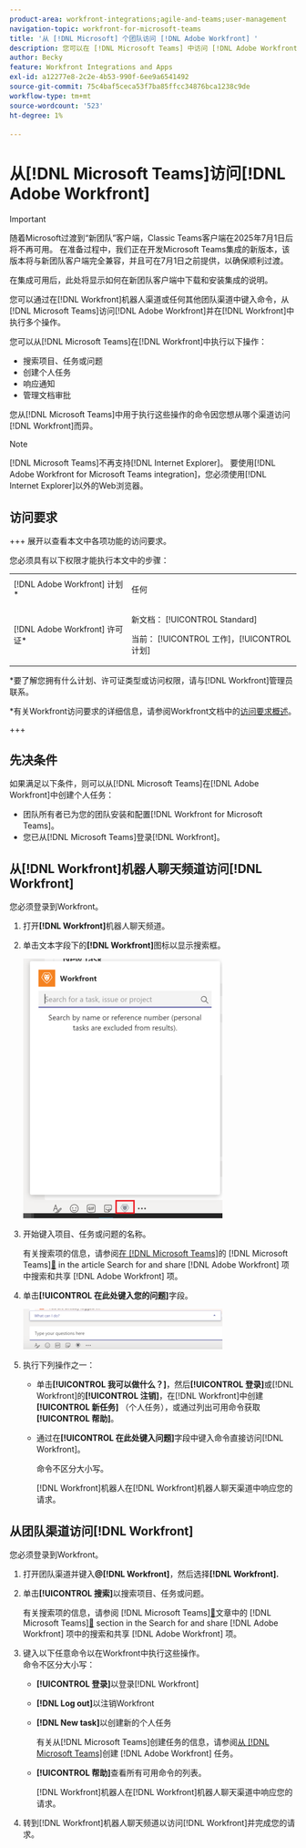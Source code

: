```yaml
---
product-area: workfront-integrations;agile-and-teams;user-management
navigation-topic: workfront-for-microsoft-teams
title: '从 [!DNL Microsoft] 个团队访问 [!DNL Adobe Workfront] '
description: 您可以在 [!DNL Microsoft Teams] 中访问 [!DNL Adobe Workfront] 并在 [!DNL Workfront] 中执行若干操作，方法是在Workfront机器人频道或任何其他团队频道中键入命令。
author: Becky
feature: Workfront Integrations and Apps
exl-id: a12277e8-2c2e-4b53-990f-6ee9a6541492
source-git-commit: 75c4baf5ceca53f7ba85ffcc34876bca1238c9de
workflow-type: tm+mt
source-wordcount: '523'
ht-degree: 1%

---
```


# 从[!DNL Microsoft Teams]访问[!DNL Adobe Workfront]

<!--Audited: 01/2024-->

>[!IMPORTANT]
>
>随着Microsoft过渡到“新团队”客户端，Classic Teams客户端在2025年7月1日后将不再可用。 在准备过程中，我们正在开发Microsoft Teams集成的新版本，该版本将与新团队客户端完全兼容，并且可在7月1日之前提供，以确保顺利过渡。
>
>在集成可用后，此处将显示如何在新团队客户端中下载和安装集成的说明。

您可以通过在[!DNL Workfront]机器人渠道或任何其他团队渠道中键入命令，从[!DNL Microsoft Teams]访问[!DNL Adobe Workfront]并在[!DNL Workfront]中执行多个操作。

您可以从[!DNL Microsoft Teams]在[!DNL Workfront]中执行以下操作：

* 搜索项目、任务或问题
* 创建个人任务
* 响应通知
* 管理文档审批

您从[!DNL Microsoft Teams]中用于执行这些操作的命令因您想从哪个渠道访问[!DNL Workfront]而异。

>[!NOTE]
>
>[!DNL Microsoft Teams]不再支持[!DNL Internet Explorer]。 要使用[!DNL Adobe Workfront for Microsoft Teams integration]，您必须使用[!DNL Internet Explorer]以外的Web浏览器。

## 访问要求

+++ 展开以查看本文中各项功能的访问要求。

您必须具有以下权限才能执行本文中的步骤：

<table style="table-layout:auto"> 
 <col> 
 <col> 
 <tbody> 
  <tr> 
   <td role="rowheader">[!DNL Adobe Workfront] 计划*</td> 
   <td> <p>任何</p> </td> 
  </tr> 
  <tr> 
   <td role="rowheader">[!DNL Adobe Workfront] 许可证*</td> 
   <td> <p>新文档： [!UICONTROL Standard]</p>
   <p>当前： [!UICONTROL 工作]，[!UICONTROL 计划]</p> </td> 
  </tr> 
 </tbody> 
</table>

*要了解您拥有什么计划、许可证类型或访问权限，请与[!DNL Workfront]管理员联系。

*有关Workfront访问要求的详细信息，请参阅Workfront文档中的[访问要求概述](/help/quicksilver/administration-and-setup/add-users/access-levels-and-object-permissions/access-level-requirements-in-documentation.md)。

+++

## 先决条件

如果满足以下条件，则可以从[!DNL Microsoft Teams]在[!DNL Adobe Workfront]中创建个人任务：

* 团队所有者已为您的团队安装和配置[!DNL Workfront for Microsoft Teams]。
* 您已从[!DNL Microsoft Teams]登录[!DNL Workfront]。

## 从[!DNL Workfront]机器人聊天频道访问[!DNL Workfront]

您必须登录到Workfront。

1. 打开&#x200B;**[!DNL Workfront]**&#x200B;机器人聊天频道。
1. 单击文本字段下的&#x200B;**[!DNL Workfront]**&#x200B;图标以显示搜索框。

   ![teams_search_box_in_the_bot_channel.PNG](assets/teams-search-box-in-the-bot-channel-350x456.png)

1. 开始键入项目、任务或问题的名称。

   有关搜索项的信息，请参阅[在 [!DNL Microsoft Teams]](../../workfront-integrations-and-apps/using-workfront-with-microsoft-teams/search-for-and-share-wf-items-in-ms-teams.md)的 [!DNL Microsoft Teams][&#128279;](../../workfront-integrations-and-apps/using-workfront-with-microsoft-teams/search-for-and-share-wf-items-in-ms-teams.md) in the article Search for and share [!DNL Adobe Workfront] 项中搜索和共享 [!DNL Adobe Workfront] 项。

1. 单击&#x200B;**[!UICONTROL 在此处键入您的问题]**&#x200B;字段。

   ![ms_teams_type_your_questions_here_and_what_can_I_do_fields.png](assets/ms-teams-type-your-questions-here-and-what-can-i-do-fields-350x71.png)

1. 执行下列操作之一：

   * 单击&#x200B;**[!UICONTROL 我可以做什么？]**，然后&#x200B;**[!UICONTROL 登录]**&#x200B;或[!DNL Workfront]的&#x200B;**[!UICONTROL 注销]**，在[!DNL Workfront]中创建&#x200B;**[!UICONTROL 新任务]** （个人任务），或通过列出可用命令获取&#x200B;**[!UICONTROL 帮助]**。

   * 通过在&#x200B;**[!UICONTROL 在此处键入问题]**&#x200B;字段中键入命令直接访问[!DNL Workfront]。

     命令不区分大小写。

     [!DNL Workfront]机器人在[!DNL Workfront]机器人聊天渠道中响应您的请求。

## 从团队渠道访问[!DNL Workfront]

您必须登录到Workfront。

1. 打开团队渠道并键入&#x200B;**@[!DNL Workfront]**，然后选择&#x200B;**[!DNL Workfront].**

1. 单击&#x200B;**[!UICONTROL 搜索]**&#x200B;以搜索项目、任务或问题。

   有关搜索项的信息，请参阅 [!DNL Microsoft Teams][&#128279;](../../workfront-integrations-and-apps/using-workfront-with-microsoft-teams/search-for-and-share-wf-items-in-ms-teams.md)文章中的 [!DNL Microsoft Teams][&#128279;](../../workfront-integrations-and-apps/using-workfront-with-microsoft-teams/search-for-and-share-wf-items-in-ms-teams.md) section in the Search for and share [!DNL Adobe Workfront] 项中的搜索和共享 [!DNL Adobe Workfront] 项。

1. 键入以下任意命令以在Workfront中执行这些操作。\
   命令不区分大小写：

   * **[!UICONTROL 登录]**&#x200B;以登录[!DNL Workfront]
   * **[!DNL Log out]**&#x200B;以注销Workfront
   * **[!DNL New task]**&#x200B;以创建新的个人任务

     有关从[!DNL Microsoft Teams]创建任务的信息，请参阅[从 [!DNL Microsoft Teams]](../../workfront-integrations-and-apps/using-workfront-with-microsoft-teams/create-workfront-tasks-from-ms-teams.md)创建 [!DNL Adobe Workfront] 任务。

   * **[!UICONTROL 帮助]**&#x200B;查看所有可用命令的列表。

     [!DNL Workfront]机器人在[!DNL Workfront]机器人聊天渠道中响应您的请求。

1. 转到[!DNL Workfront]机器人聊天频道以访问[!DNL Workfront]并完成您的请求。
